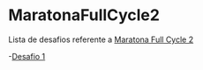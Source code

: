 # MaratonaFullCycle2

Lista de desafios referente a [Maratona Full Cycle 2](http://maratona.fullcycle.com.br/)

-[Desafio 1](Desafio1)